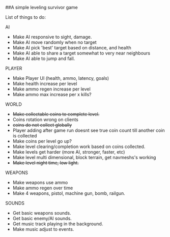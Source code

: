 ##A simple leveling survivor game

List of things to do:

AI
* Make AI responsive to sight, damage.
* Make AI move randomly when no target
* Make AI pick 'best' target based on distance, and health
* Make AI able to share a target somewhat to very near neighbours
* Make AI able to jump and fall.


PLAYER
* Make Player UI (health, ammo, latency, goals)
* Make health increase per level
* Make ammo regen increase per level
* Make ammo max increase per x kills?


WORLD
* ~~Make collectable coins to complete level.~~
 * Coins rotation wrong on clients
 * ~~coins do not collect globally~~
 * Player adding after game run doesnt see true coin count till another coin is collected
* Make coins per level go up?
* Make level clearing/completion work based on coins collected.
* Make levels get harder (more AI, stronger, faster, etc)
* Make level multi dimensional, block terrain, get navmeshs's working
* ~~Make level night time, low light.~~

WEAPONS
* Make weapons use ammo
* Make ammo regen over time
* Make 4 weapons, pistol, machine gun, bomb, railgun.

SOUNDS
* Get basic weapons sounds.
* Get basic enemy/AI sounds.
* Get music track playing in the background.
* Make music adjust to events.

